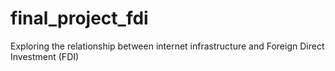 # final_project_fdi
Exploring the relationship between internet infrastructure and Foreign Direct Investment (FDI)
